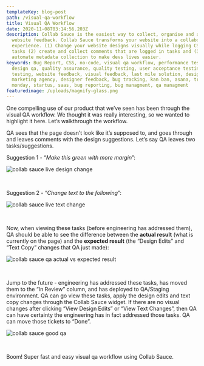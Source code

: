 ```yaml
---
templateKey: blog-post
path: /visual-qa-workflow
title: Visual QA Workflow
date: 2020-11-08T03:14:56.203Z
description: Collab Sauce is the easiest way to collect, organise and act on
  website feedback. Collab Sauce transforms your website into a collaborative
  experience. (1) Change your website designs visually while logging CSS into
  tasks (2) create and collect comments that are logged in tasks and (3)
  automate metadata collection to make devs lives easier.
keywords: Bug Report, CSS, no-code, visual qa workflow, performance testing,
  design qa, quality assurance, quality testing, user acceptance testing, uat
  testing, website feedback, visual feedback, last mile solution, design agency,
  marketing agency, designer feedback, bug tracking, kan ban, asana, trello,
  monday, startus, saas, bug reporting, bug managment, qa managment
featuredimage: /uploads/magnify-glass.png
---
```

One compelling use of our product that we’ve seen has been through the visual QA workflow. We thought it was really interesting, so we wanted to highlight it here. Let’s walkthrough the workflow.

QA sees that the page doesn’t look like it’s supposed to, and goes through and leaves comments with the design suggestions. Let’s say QA leaves two tasks/suggestions.

Suggestion 1 - “*Make this green with more margin*”:

![collab sauce live design change](/uploads/collabsauce-live-design-change.gif "collab sauce live design change")

<br>

Suggestion 2 - “*Change text to the following*”:

![collab sauce live text change](/uploads/collabsauce-live-text-change.gif "collab sauce live text change")

<br>

Now, when viewing these tasks (before engineering has addressed them), QA should be able to see the difference between the **actual result** (what is currently on the page) and the **expected result** (the “Design Edits” and “Text Copy” changes that QA just made):

![collab sauce qa actual vs expected result](/uploads/collabsauce-actual-vs-expected-result-qa.gif "collab sauce qa actual vs expected result")

<br>

Jump to the future - engineering has addressed these tasks, has moved them to the “In Review” column, and has deployed to QA/Staging environment. QA can go view these tasks, apply the design edits and text copy changes through the Collab Sauce widget. If there are no visual changes after clicking “View Design Edits” or “View Text Changes”, then QA can have certainty the engineering has in fact addressed those tasks. QA can move those tickets to “Done”.

![collab sauce good qa](/uploads/collabsauce-verify-good-qa.gif "collab sauce good qa")

<br>

Boom! Super fast and easy visual qa workflow using Collab Sauce.